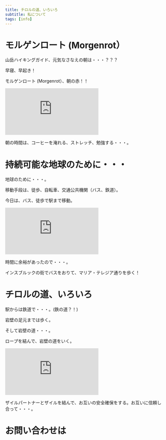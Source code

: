 ```yaml
---
title: チロルの道、いろいろ
subtitle: 私について
tags: [info]
---
```


# モルゲンロート (Morgenrot）

山岳ハイキングガイド、元気なさなえの朝は・・・？？？

早寝、早起き！

モルゲンロート (Morgenrot）、朝の赤！！

![20241007morgenrot](https://piwigo.schickl.de/i.php?/upload/2024/10/11/20241011102523-17e61be6-me.jpg)

朝の時間は、コーヒーを淹れる、ストレッチ、勉強する・・・。


# 持続可能な地球のために・・・

地球のために・・・。

移動手段は、徒歩、自転車、交通公共機関（バス、鉄道）。

今日は、バス、徒歩で駅まで移動。

![20241007innsbruck](https://piwigo.schickl.de/i.php?/upload/2024/10/11/20241011102636-d3ba69af-me.jpg)

時間に余裕があったので・・・。

インスブルックの街でバスをおりて、マリア・テレジア通りを歩く！


# チロルの道、いろいろ

駅からは鉄道で・・・。(鉄の道？！)

岩壁の足元までは歩く。

そして岩壁の道・・・。

ロープを結んで、岩壁の道をいく。

![20241007kaffeeundkuchen](https://piwigo.schickl.de/i.php?/upload/2024/10/11/20241011102812-9f0e65dd-me.jpg)

ザイルパートナーとザイルを結んで、お互いの安全確保をする。お互いに信頼し合って・・・。


# お問い合わせは



